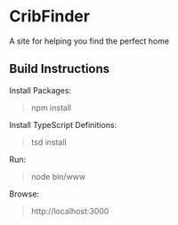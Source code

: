 # CribFinder
A site for helping you find the perfect home

## Build Instructions
Install Packages:
> npm install

Install TypeScript Definitions:
> tsd install

Run:
> node bin/www

Browse:
> http://localhost:3000
